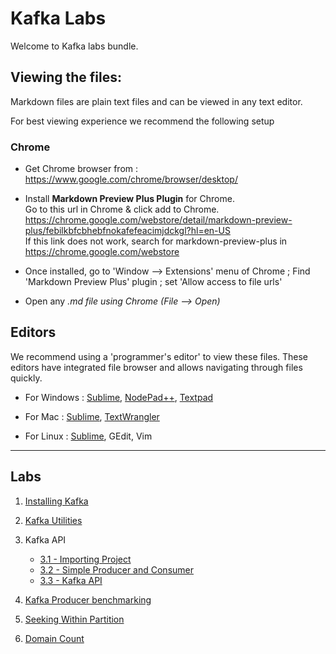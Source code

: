 <link rel='stylesheet' href='assets/css/main.css'/>

Kafka Labs
==========
Welcome to Kafka labs bundle.

Viewing the files:
-----------------
Markdown files are plain text files and can be viewed in any text editor.

For best viewing experience we recommend the following setup

### Chrome

* Get Chrome browser from : https://www.google.com/chrome/browser/desktop/

* Install **Markdown Preview Plus Plugin** for Chrome.  
Go to this url in Chrome & click add to Chrome.  
    https://chrome.google.com/webstore/detail/markdown-preview-plus/febilkbfcbhebfnokafefeacimjdckgl?hl=en-US  
If this link does not work, search for markdown-preview-plus in https://chrome.google.com/webstore

* Once installed, go to 'Window --> Extensions' menu of Chrome ;   Find 'Markdown Preview Plus' plugin ;  set 'Allow access to file urls'

* Open any *.md file using Chrome (File --> Open)*


Editors
-------
We recommend using a 'programmer's editor' to view these files. These editors have integrated file browser and allows navigating through files quickly.

* For Windows : [Sublime](http://www.sublimetext.com/), [NodePad++](http://notepad-plus-plus.org/), [Textpad](http://www.textpad.com/)

* For Mac : [Sublime](http://www.sublimetext.com/),  [TextWrangler](http://www.barebones.com/products/textwrangler/)

* For Linux : [Sublime](http://www.sublimetext.com/), GEdit, Vim
----
Labs
----

1. [Installing Kafka](labs/1-installing-kafka.md)

2. [Kafka Utilities](labs/2-kafka-utils.md)

3. Kafka API
   - [3.1 - Importing Project](labs/3.1-import-project.md)
   - [3.2 - Simple Producer and Consumer](labs/3.2-kafka-api.md)
   - [3.3 - Kafka API](labs/3.3-kafka-api.md)

4. [Kafka Producer benchmarking](labs/4-producer-benchmark.md)

5. [Seeking Within Partition](labs/5-seek.md)

6. [Domain Count](labs/6-domain-count.md)
